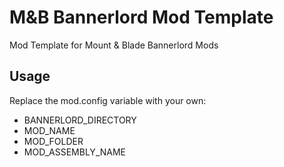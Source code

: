 # M&B Bannerlord Mod Template
Mod Template for Mount & Blade Bannerlord Mods

## Usage
Replace the mod.config variable with your own:
* BANNERLORD_DIRECTORY
* MOD_NAME
* MOD_FOLDER
* MOD_ASSEMBLY_NAME
